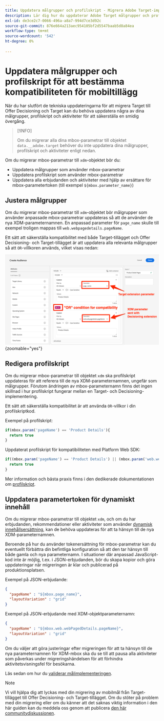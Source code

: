 ```yaml
---
title: Uppdatera målgrupper och profilskript - Migrera Adobe Target-implementeringen i din mobilapp till Offer Decisioning- och Target-tillägget
description: Lär dig hur du uppdaterar Adobe Target målgrupper och profilskript för kompatibilitet med tillägget Offer Decisioning och Target.
exl-id: de3ce2c7-0066-496a-a8a7-994d7ce3d92c
source-git-commit: 876e664a213aec954105bf2d5547baab5d8a84ea
workflow-type: tm+mt
source-wordcount: '542'
ht-degree: 0%

---
```


# Uppdatera målgrupper och profilskript för att bestämma kompatibiliteten för mobiltillägg


När du har slutfört de tekniska uppdateringarna för att migrera Target till Offer Decisioning och Target kan du behöva uppdatera några av dina målgrupper, profilskript och aktiviteter för att säkerställa en smidig övergång.

>[!INFO]
>
>Om du migrerar alla dina mbox-parametrar till objektet `data.__adobe.target` behöver du inte uppdatera dina målgrupper, profilskript och aktiviteter enligt nedan.


Om du migrerar mbox-parametrar till `xdm`-objektet bör du:

* Uppdatera målgrupper som använder mbox-parametrar
* Uppdatera profilskript som använder mbox-parametrar
* Uppdatera alla erbjudanden och aktiviteter med hjälp av ersättare för mbox-parametertoken (till exempel `${mbox.parameter_name}`)

## Justera målgrupper

Om du migrerar mbox-parametrar till `xdm`-objektet bör målgrupper som använder anpassade mbox-parametrar uppdateras så att de använder de nya XDM-parameternamnen. En anpassad parameter för `page_name` skulle till exempel troligen mappas till `web.webpagedetails.pageName`.

Ett sätt att säkerställa kompatibilitet med både Target-tillägget och Offer Decisioning- och Target-tillägget är att uppdatera alla relevanta målgrupper så att `OR`-villkoren används, vilket visas nedan:

![Så här uppdaterar du en målgrupp för Offer Decisioning- och måltilläggskompatibilitet](assets/target-audience-update.png){zoomable="yes"}

## Redigera profilskript

Om du migrerar mbox-parametrar till objektet `xdm` ska profilskript uppdateras för att referera till de nya XDM-parameternamnen, ungefär som målgrupper. Förutom ändringen av mbox-parameternamn finns det ingen skillnad i hur profilskript fungerar mellan en Target- och Decisioning-implementering.

Ett sätt att säkerställa kompatibilitet är att använda `OR`-villkor i din profilskriptkod.

Exempel på profilskript:

```Javascript
if(mbox.param('pageName') == 'Product Details'){
  return true
}
```

Uppdaterat profilskript för kompatibiliteten med Platform Web SDK:

```Javascript
if((mbox.param('pageName') == 'Product Details') || (mbox.param('web.webPageDetails.pageName') =='Product Details')){
  return true
}
```

Mer information och bästa praxis finns i den dedikerade dokumentationen om [profilskript](https://experienceleague.adobe.com/sv/docs/target/using/audiences/visitor-profiles/profile-parameters).

## Uppdatera parametertoken för dynamiskt innehåll

Om du migrerar mbox-parametrar till objektet `xdm`, och om du har erbjudanden, rekommendationer eller aktiviteter som använder [dynamisk innehållsersättning](https://experienceleague.adobe.com/sv/docs/target/using/experiences/offers/passing-profile-attributes-to-the-html-offer), kan de behöva uppdateras för att ta hänsyn till de nya XDM-parameternamnen.

Beroende på hur du använder tokenersättning för mbox-parametrar kan du eventuellt förbättra din befintliga konfiguration så att den tar hänsyn till både gamla och nya parameternamn. I situationer där anpassad JavaScript-kod inte är möjlig, t.ex. i JSON-erbjudanden, bör du skapa kopior och göra uppdateringar när migreringen är klar och publicerad på produktionsplatsen.

Exempel på JSON-erbjudande:

```JSON
{
  "pageName" : "${mbox.page_name}",
  "layoutVariation" : "grid"
}
```

Exempel på JSON-erbjudande med XDM-objektparameternamn:

```JSON
{
  "pageName" : "${mbox.web.webPagedDetails.pageName}",
  "layoutVariation" : "grid"
}
```

Om du väljer att göra justeringar efter migreringen för att ta hänsyn till de nya parameternamnen för XDM-mbox ska du se till att pausa alla aktiviteter som påverkas under migreringshändelsen för att förhindra aktivitetsvisningsfel för besökarna.


Läs sedan om hur du [validerar målimplementeringen](validate.md).

>[!NOTE]
>
>Vi vill hjälpa dig att lyckas med din migrering av mobilmål från Target-tillägget till Offer Decisioning- och Target-tillägget. Om du stöter på problem med din migrering eller om du känner att det saknas viktig information i den här guiden kan du meddela oss genom att publicera [den här communitydiskussionen](https://experienceleaguecommunities.adobe.com/t5/adobe-experience-platform-data/tutorial-discussion-migrate-target-from-at-js-to-web-sdk/m-p/575587#M463).
